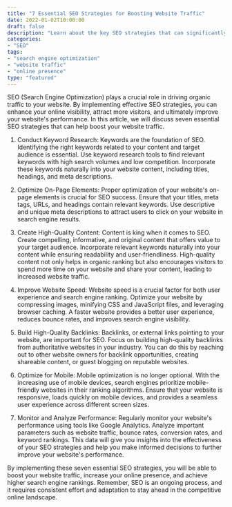 ```yaml
---
title: "7 Essential SEO Strategies for Boosting Website Traffic"
date: 2022-01-02T10:00:00
draft: false
description: "Learn about the key SEO strategies that can significantly increase your website traffic and improve your online presence."
categories:
- "SEO"
tags:
- "search engine optimization"
- "website traffic"
- "online presence"
type: "featured"
---
```


SEO (Search Engine Optimization) plays a crucial role in driving organic traffic to your website. By implementing effective SEO strategies, you can enhance your online visibility, attract more visitors, and ultimately improve your website's performance. In this article, we will discuss seven essential SEO strategies that can help boost your website traffic.

1. Conduct Keyword Research:
Keywords are the foundation of SEO. Identifying the right keywords related to your content and target audience is essential. Use keyword research tools to find relevant keywords with high search volumes and low competition. Incorporate these keywords naturally into your website content, including titles, headings, and meta descriptions.

2. Optimize On-Page Elements:
Proper optimization of your website's on-page elements is crucial for SEO success. Ensure that your titles, meta tags, URLs, and headings contain relevant keywords. Use descriptive and unique meta descriptions to attract users to click on your website in search engine results.

3. Create High-Quality Content:
Content is king when it comes to SEO. Create compelling, informative, and original content that offers value to your target audience. Incorporate relevant keywords naturally into your content while ensuring readability and user-friendliness. High-quality content not only helps in organic ranking but also encourages visitors to spend more time on your website and share your content, leading to increased website traffic.

4. Improve Website Speed:
Website speed is a crucial factor for both user experience and search engine ranking. Optimize your website by compressing images, minifying CSS and JavaScript files, and leveraging browser caching. A faster website provides a better user experience, reduces bounce rates, and improves search engine visibility.

5. Build High-Quality Backlinks:
Backlinks, or external links pointing to your website, are important for SEO. Focus on building high-quality backlinks from authoritative websites in your industry. You can do this by reaching out to other website owners for backlink opportunities, creating shareable content, or guest blogging on reputable websites.

6. Optimize for Mobile:
Mobile optimization is no longer optional. With the increasing use of mobile devices, search engines prioritize mobile-friendly websites in their ranking algorithms. Ensure that your website is responsive, loads quickly on mobile devices, and provides a seamless user experience across different screen sizes.

7. Monitor and Analyze Performance:
Regularly monitor your website's performance using tools like Google Analytics. Analyze important parameters such as website traffic, bounce rates, conversion rates, and keyword rankings. This data will give you insights into the effectiveness of your SEO strategies and help you make informed decisions to further improve your website's performance.

By implementing these seven essential SEO strategies, you will be able to boost your website traffic, increase your online presence, and achieve higher search engine rankings. Remember, SEO is an ongoing process, and it requires consistent effort and adaptation to stay ahead in the competitive online landscape.
